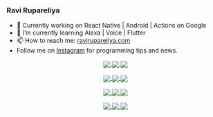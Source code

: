 ### Ravi Rupareliya

- 🔭 Currently working on React Native | Android | Actions on Google
- 🌱 I’m currently learning Alexa | Voice | Flutter
- 📫 How to reach me: [ravirupareliya.com](https://ravirupareliya.com)
- Follow me on [Instagram](https://www.instagram.com/ravi.rupareliya/) for programming tips and news.

<a href="https://www.instagram.com/ravi.rupareliya/" target="_blank">
<!-- insta-feed:START-->
<p align="center">
<img align="center" src=https://scontent-atl3-1.cdninstagram.com/v/t51.2885-15/e35/s150x150/122425343_1572645589603046_1626634953961554534_n.jpg?_nc_ht=scontent-atl3-1.cdninstagram.com&_nc_cat=102&_nc_ohc=nB3EQy1P_skAX_dFAWM&tp=1&oh=7a6333f70b8271e66d476c9f5097b7b9&oe=5FE79841 />
<img align="center" src=https://scontent-atl3-1.cdninstagram.com/v/t51.2885-15/e35/s150x150/119738360_171946631175661_8308691936849414239_n.jpg?_nc_ht=scontent-atl3-1.cdninstagram.com&_nc_cat=101&_nc_ohc=QaNS4tRjZf4AX_MGala&tp=1&oh=f2dfd3f2bb1e900a0a55233cf5aa0d53&oe=5FE6945D />
<img align="center" src=https://scontent-atl3-1.cdninstagram.com/v/t51.2885-15/e35/s150x150/119471335_3325605627530848_5783608158621298966_n.jpg?_nc_ht=scontent-atl3-1.cdninstagram.com&_nc_cat=104&_nc_ohc=_4XLzfClSJYAX-9XJh0&tp=1&oh=154a32927e00aa690349ecd44ecb6ec5&oe=5FE71101 />
</p>
<p align="center">
<img align="center" src=https://scontent-atl3-1.cdninstagram.com/v/t51.2885-15/e35/s150x150/118735524_155532192843864_2438830621806811548_n.jpg?_nc_ht=scontent-atl3-1.cdninstagram.com&_nc_cat=100&_nc_ohc=Kg2wpvXppXQAX_dRzNF&tp=1&oh=4f24c446b4c3236f54bf8f2c5bdb075a&oe=5FE4DD6E />
<img align="center" src=https://scontent-atl3-1.cdninstagram.com/v/t51.2885-15/e35/s150x150/118358282_793232521422249_4194198869826492121_n.jpg?_nc_ht=scontent-atl3-1.cdninstagram.com&_nc_cat=109&_nc_ohc=inxUq3gLDRkAX943wxO&tp=1&oh=4042dc2ee77e02499b9c851f9bfc4c0d&oe=5FE7A2BC />
<img align="center" src=https://scontent-atl3-1.cdninstagram.com/v/t51.2885-15/e35/s150x150/118083536_653646245259286_4437462516989252087_n.jpg?_nc_ht=scontent-atl3-1.cdninstagram.com&_nc_cat=110&_nc_ohc=VuP_uWxzO1cAX-v80Kz&tp=1&oh=630dd050e682d2657aca2525b04d6371&oe=5FE8125C />
</p>
<p align="center">
<img align="center" src=https://scontent-atl3-1.cdninstagram.com/v/t51.2885-15/e35/s150x150/118175330_604822603490734_6882222491011634628_n.jpg?_nc_ht=scontent-atl3-1.cdninstagram.com&_nc_cat=110&_nc_ohc=yYioxUVdFwoAX-rOcli&tp=1&oh=be01c94c2945a17da60efed8e3ce4dcb&oe=5FE64777 />
<img align="center" src=https://scontent-atl3-1.cdninstagram.com/v/t51.2885-15/e35/s150x150/117801930_118850686597100_8281062695853943386_n.jpg?_nc_ht=scontent-atl3-1.cdninstagram.com&_nc_cat=108&_nc_ohc=V4R9CgzZZekAX8_ARJw&tp=1&oh=ce92e2b5c8f2983fd47046377dd7694f&oe=5FE6B940 />
<img align="center" src=https://scontent-atl3-1.cdninstagram.com/v/t51.2885-15/e35/s150x150/117867292_2771207523148452_3241414180657952736_n.jpg?_nc_ht=scontent-atl3-1.cdninstagram.com&_nc_cat=100&_nc_ohc=ZcnLHxU38SIAX__4SZG&tp=1&oh=f40334c9a7c92c457e45cc822823d8bc&oe=5FE651A1 />
</p>
<p align="center">
<img align="center" src=https://scontent-atl3-1.cdninstagram.com/v/t51.2885-15/e35/s150x150/117931678_793632161399712_7562658963115355616_n.jpg?_nc_ht=scontent-atl3-1.cdninstagram.com&_nc_cat=100&_nc_ohc=hz5-miJa998AX9efWv-&tp=1&oh=65b70d847c46f1f2713770205104fd88&oe=5FE85137 />
<img align="center" src=https://scontent-atl3-1.cdninstagram.com/v/t51.2885-15/e35/s150x150/117747115_220949032661980_1081920512424702093_n.jpg?_nc_ht=scontent-atl3-1.cdninstagram.com&_nc_cat=104&_nc_ohc=Uj9ruzxR3fsAX-v9_jd&tp=1&oh=c7fb39a555a85ac91371e5c43db3d697&oe=5FE5C916 />
<img align="center" src=https://scontent-atl3-1.cdninstagram.com/v/t51.2885-15/e35/s150x150/117564950_167171931547080_7523565149947571776_n.jpg?_nc_ht=scontent-atl3-1.cdninstagram.com&_nc_cat=100&_nc_ohc=z9Nj44blGIUAX9VHZcC&tp=1&oh=c10fe4817655ec285c61eaddc354daf4&oe=5FE4F95D />
</p>

<!-- insta-feed:END-->
</a>
